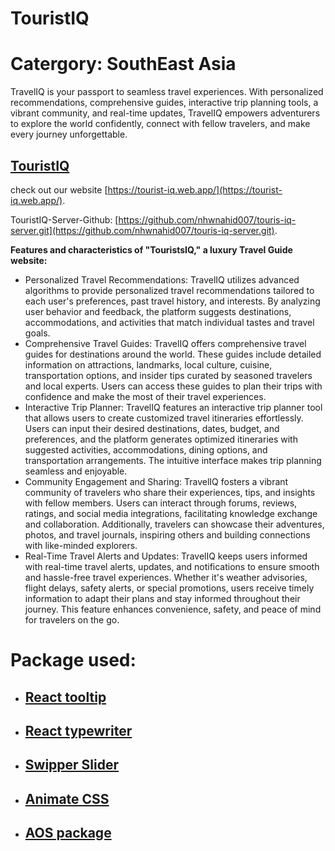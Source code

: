 # TouristIQ 
# Catergory: SouthEast Asia

TravelIQ is your passport to seamless travel experiences. With personalized recommendations, comprehensive guides, interactive trip planning tools, a vibrant community, and real-time updates, TravelIQ empowers adventurers to explore the world confidently, connect with fellow travelers, and make every journey unforgettable.

 ## [TouristIQ](https://tourist-iq.web.app/)

  check out our website [https://tourist-iq.web.app/](https://tourist-iq.web.app/).

  TouristIQ-Server-Github: [https://github.com/nhwnahid007/touris-iq-server.git](https://github.com/nhwnahid007/touris-iq-server.git).



 **Features and characteristics of "TouristsIQ," a luxury Travel Guide website:**

 - Personalized Travel Recommendations: TravelIQ utilizes advanced algorithms to provide personalized travel recommendations tailored to each user's preferences, past travel history, and interests. By analyzing user behavior and feedback, the platform suggests destinations, accommodations, and activities that match individual tastes and travel goals.
 - Comprehensive Travel Guides: TravelIQ offers comprehensive travel guides for destinations around the world. These guides include detailed information on attractions, landmarks, local culture, cuisine, transportation options, and insider tips curated by seasoned travelers and local experts. Users can access these guides to plan their trips with confidence and make the most of their travel experiences.
 - Interactive Trip Planner: TravelIQ features an interactive trip planner tool that allows users to create customized travel itineraries effortlessly. Users can input their desired destinations, dates, budget, and preferences, and the platform generates optimized itineraries with suggested activities, accommodations, dining options, and transportation arrangements. The intuitive interface makes trip planning seamless and enjoyable.
 - Community Engagement and Sharing: TravelIQ fosters a vibrant community of travelers who share their experiences, tips, and insights with fellow members. Users can interact through forums, reviews, ratings, and social media integrations, facilitating knowledge exchange and collaboration. Additionally, travelers can showcase their adventures, photos, and travel journals, inspiring others and building connections with like-minded explorers.
 - Real-Time Travel Alerts and Updates: TravelIQ keeps users informed with real-time travel alerts, updates, and notifications to ensure smooth and hassle-free travel experiences. Whether it's weather advisories, flight delays, safety alerts, or special promotions, users receive timely information to adapt their plans and stay informed throughout their journey. This feature enhances convenience, safety, and peace of mind for travelers on the go.

# Package used:

-  ## [React tooltip](https://www.npmjs.com/package/react-tooltip)
-  ## [React typewriter](https://www.npmjs.com/package/react-simple-typewriter)
-  ## [Swipper Slider](https://swiperjs.com/)
-  ## [Animate CSS](https://animate.style/)
-  ## [AOS package](https://michalsnik.github.io/aos/)

